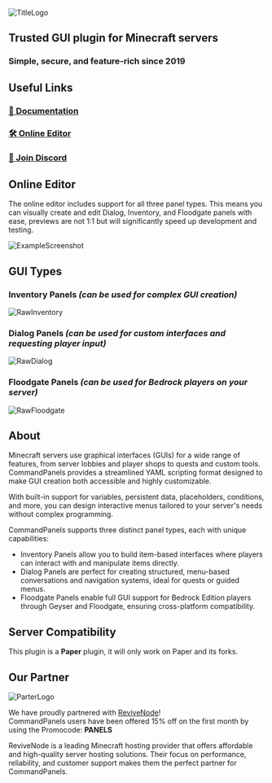 ![TitleLogo](https://commandpanels.net/resource_images/main_logo.png)

## Trusted GUI plugin for Minecraft servers
### Simple, secure, and feature-rich since 2019

## Useful Links

### [📘 Documentation](https://docs.commandpanels.net)
### [🛠️ Online Editor](https://commandpanels.net/editor)
### [💬 Join Discord](https://discord.gg/WFQMTZxa53)

## Online Editor
The online editor includes support for all three panel types. This means you can visually create and edit Dialog, Inventory, and Floodgate panels with ease, previews are not 1:1 but will significantly speed up development and testing.

![ExampleScreenshot](https://commandpanels.net/resource_images/example_editor.png)

## GUI Types

### Inventory Panels *(can be used for complex GUI creation)*
![RawInventory](https://commandpanels.net/resource_images/raw_inventory.webp)
### Dialog Panels *(can be used for custom interfaces and requesting player input)*
![RawDialog](https://commandpanels.net/resource_images/raw_dialog.webp)
### Floodgate Panels *(can be used for Bedrock players on your server)*
![RawFloodgate](https://commandpanels.net/resource_images/raw_floodgate.webp)

## About
Minecraft servers use graphical interfaces (GUIs) for a wide range of features,
from server lobbies and player shops to quests and custom tools. CommandPanels provides a
streamlined YAML scripting format designed to make GUI creation both accessible and highly customizable.

With built-in support for variables, persistent data, placeholders,
conditions, and more, you can design interactive menus tailored to your server's needs without complex programming.

CommandPanels supports three distinct panel types, each with unique capabilities:

- Inventory Panels allow you to build item-based interfaces where players can interact with and manipulate items directly.
- Dialog Panels are perfect for creating structured, menu-based conversations and navigation systems, ideal for quests or guided menus.
- Floodgate Panels enable full GUI support for Bedrock Edition players through Geyser and Floodgate, ensuring cross-platform compatibility.

## Server Compatibility

This plugin is a **Paper** plugin, it will only work on Paper and its forks.

## Our Partner

![ParterLogo](https://commandpanels.net/resource_images/partner_logo.png)

We have proudly partnered with [ReviveNode](http://billing.revivenode.com/aff.php?aff=379)!  
CommandPanels users have been offered 15% off on the first month by using the Promocode: **PANELS**

ReviveNode is a leading Minecraft hosting provider that offers affordable and high-quality server hosting solutions.
Their focus on performance, reliability, and customer support makes them the perfect partner for CommandPanels.